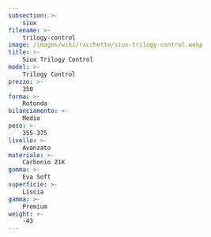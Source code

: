 ```yaml
---
subsection: >-
    siux
filename: >-
    trilogy-control
image: /images/wiki/racchette/siux-trilogy-control.webp
title: >-
    Siux Trilogy Control
model: >-
    Trilogy Control
prezzo: >-
    350
forma: >-
    Rotonda
bilanciamento: >-
    Medio
peso: >-
    355-375
livello: >-
    Avanzato
materiale: >-
    Carbonio 21K
gomma: >-
    Eva Soft
superficie: >-
    Liscia
gamma: >-
    Premium
weight: >-
    -43
---
```

